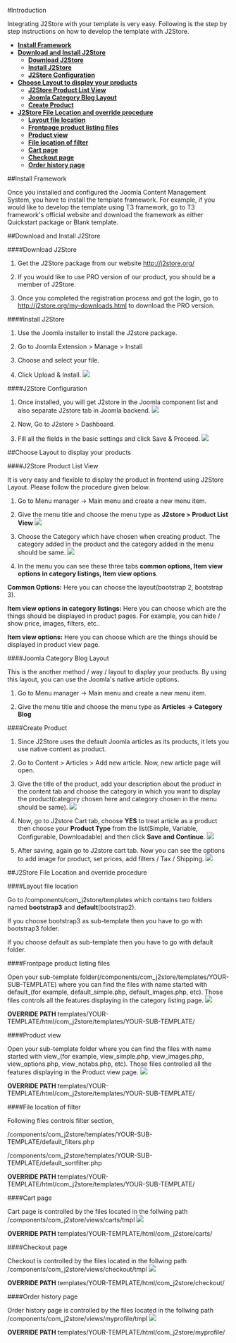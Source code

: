 #Introduction

Integrating J2Store with your template is very easy. Following is the step by step instructions on how to develop the template with J2Store.

* **[Install Framework](#install_framework)**
* **[Download and Install J2Store](#download_install_j2store)**
    * **[Download J2Store](#download_j2store)**
    * **[Install J2Store](#install_j2store)**
    * **[J2Store Configuration](#j2store_configure)**
* **[Choose Layout to display your products](#choose_layout)**
    * **[J2Store Product List View](#j2store_layout)**
    * **[Joomla Category Blog Layout](#article_layout)**
    * **[Create Product](#create_product)**
* **[J2Store File Location and override procedure](#file_override_location)**
    * **[Layout file location](#layout_file)**
    * **[Frontpage product listing files](#product_listing)**
    * **[Product view](#product_view)**
    * **[File location of filter](#product_filter)**
    * **[Cart page](#cart)**
    * **[Checkout page](#checkout)**
    * **[Order history page](#myprofile)**

<a name="install_framework"></a>
##Install Framework

Once you installed and configured the Joomla Content Management System, you have to install the template framework. For example, if you would like to develop the template using T3 framework, go to T3 framework's official website and download the framework as either Quickstart package or Blank template.

<a name="download_install_j2store"></a>
##Download and Install J2Store

<a name="download_j2store"></a>
####Download J2Store

1. Get the J2Store package from our website http://j2store.org/

2. If you would like to use PRO version of our product, you should be a member of J2Store.

3. Once you completed the registration process and got the login, go to http://j2store.org/my-downloads.html to download the PRO version.

<a name="install_j2store"></a>
####Install J2Store

1. Use the Joomla installer to install the J2store package.

2. Go to Joomla Extension > Manage > Install

3. Choose and select your file.

4. Click Upload & Install.
![](assets/images/j2store_install.png)

<a name="j2store_configure"></a>
####J2Store Configuration

1. Once installed, you will get J2store in the Joomla component list and also separate J2store tab in Joomla backend.
![](assets/images/j2store_component.png)

2. Now, Go to J2store > Dashboard.

3. Fill all the fields in the basic settings and click Save & Proceed.
![](assets/images/j2store_basic_settings.png)

<a name="choose_layout"></a>
##Choose Layout to display your products

<a name="j2store_layout"></a>
####J2Store Product List View

It is very easy and flexible to display the product in frontend using J2Store Layout. Please follow the procedure given below.

1. Go to Menu manager -> Main menu and create a new menu item.

2. Give the menu title and choose the menu type as **J2store > Product List View**
![](assets/images/j2store_layout.png)

3. Choose the Category which have chosen when creating product. The category added in the product and the category added in the menu should be same.
![](assets/images/j2store_menu.png)

4. In the menu you can see these three tabs **common options, Item view options in category listings, Item view options**.

 **Common Options:** Here you can choose the layout(bootstrap 2, bootstrap 3).

 **Item view options in category listings:** Here you can choose which are the things should be displayed in product pages. For example, you can hide / show price, images, filters, etc..

 **Item view options:** Here you can choose which are the things should be displayed in product view page.

<a name="article_layout"></a>
####Joomla Category Blog Layout

This is the another method / way / layout to display your products. By using this layout, you can use the Joomla's native article options.

1. Go to Menu manager -> Main menu and create a new menu item.

2. Give the menu title and choose the menu type as **Articles -> Category Blog**

<a name="create_product"></a>
####Create Product

1. Since J2Store uses the default Joomla articles as its products, it lets you use native content as product.

2. Go to Content > Articles > Add new article. Now, new article page will open.

3. Give the title of the product, add your description about the product in the content tab and choose the category in which you want to display the product(category chosen here and category chosen in the menu should be same).
![](assets/images/j2store_create_product.png)

4. Now, go to J2store Cart tab, choose **YES** to treat article as a product then choose your **Product Type** from the list(Simple, Variable, Configurable, Downloadable) and then click **Save and Continue**.
![](assets/images/j2store_product_type.png)

5. After saving, again go to J2store cart tab. Now you can see the options to add image for product, set prices, add filters / Tax / Shipping.
![](assets/images/j2store_product_settings.png)

<a name="file_override_location"></a>
##J2Store File Location and override procedure

<a name="layout_file"></a>
####Layout file location

Go to /components/com_j2store/templates which contains two folders named **bootstrap3** and **default**(bootstrap2).

If you choose bootstrap3 as sub-template then you have to go with bootstrap3 folder.

If you choose default as sub-template then you have to go with default folder.

<a name="product_listing"></a>
####Frontpage product listing files

Open your sub-template folder(/components/com_j2store/templates/YOUR-SUB-TEMPLATE) where you can find the files with name started with default_(for example, default_simple.php, default_images.php, etc). Those files controls all the features displaying in the category listing page.
![](assets/images/template_guide_product_detail.png)

**OVERRIDE PATH**
templates/YOUR-TEMPLATE/html/com_j2store/templates/YOUR-SUB-TEMPLATE/

<a name="product_view"></a>
####Product view

Open your sub-template folder where you can find the files with name started with view_(for example, view_simple.php, view_images.php, view_options.php, view_notabs.php, etc). Those files controlled all the features displaying in the Product view page.
![](assets/images/template_guide_product_view.png)

**OVERRIDE PATH**
templates/YOUR-TEMPLATE/html/com_j2store/templates/YOUR-SUB-TEMPLATE/

<a name="product_filter"></a>
####File location of filter

Following files controls filter section,

/components/com_j2store/templates/YOUR-SUB-TEMPLATE/default_filters.php

/components/com_j2store/templates/YOUR-SUB-TEMPLATE/default_sortfilter.php

**OVERRIDE PATH**
templates/YOUR-TEMPLATE/html/com_j2store/templates/YOUR-SUB-TEMPLATE/

<a name="cart"></a>
####Cart page

Cart page is controlled by the files located in the follwing path /components/com_j2store/views/carts/tmpl
![](assets/images/template_guide_cart.png)

**OVERRIDE PATH**
templates/YOUR-TEMPLATE/html/com_j2store/carts/

<a name="checkout"></a>
####Checkout page

Checkout is controlled by the files located in the follwing path /components/com_j2store/views/checkout/tmpl
![](assets/images/template_guide_checkout.png)

**OVERRIDE PATH**
templates/YOUR-TEMPLATE/html/com_j2store/checkout/

<a name="myprofile"></a>
####Order history page

Order history page is controlled by the files located in the follwing path
/components/com_j2store/views/myprofile/tmpl
![](assets/images/template_guide_myprofile.png)

**OVERRIDE PATH**
templates/YOUR-TEMPLATE/html/com_j2store/myprofile/